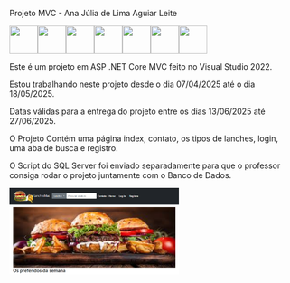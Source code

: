Projeto MVC - Ana Júlia de Lima Aguiar Leite

<img src="https://cdn.jsdelivr.net/gh/devicons/devicon@latest/icons/csharp/csharp-original.svg" align="left" width="50" height="50"/>
<img src="https://cdn.jsdelivr.net/gh/devicons/devicon@latest/icons/dotnetcore/dotnetcore-original.svg" align="left" width="50" height="50"/>
<img src="https://cdn.jsdelivr.net/gh/devicons/devicon@latest/icons/visualstudio/visualstudio-original.svg" align="left" width="50" height="50"/>
<img src="https://cdn.jsdelivr.net/gh/devicons/devicon@latest/icons/css3/css3-plain.svg" align="left" width="50" height="50"/>
<img src="https://cdn.jsdelivr.net/gh/devicons/devicon@latest/icons/bootstrap/bootstrap-original.svg" align="left" width="50" height="50"/>        
<img src="https://cdn.jsdelivr.net/gh/devicons/devicon@latest/icons/html5/html5-plain.svg" align="left" width="50" height="50"/>
<img src="https://cdn.jsdelivr.net/gh/devicons/devicon@latest/icons/javascript/javascript-plain.svg" align="center" width="50" height="50"/>      

Este é um projeto em ASP .NET Core MVC feito no Visual Studio 2022.

Estou trabalhando neste projeto desde o dia 07/04/2025 até o dia 18/05/2025.

Datas válidas para a entrega do projeto entre os dias 13/06/2025 até 27/06/2025.

O Projeto Contém uma página index, contato, os tipos de lanches, login, uma aba de busca e registro.

O Script do SQL Server foi enviado separadamente para que o professor consiga rodar o projeto juntamente com o Banco de Dados.

<img src="Imagem/LanchesMac.png" alt="lanches" align="center" width="300">
